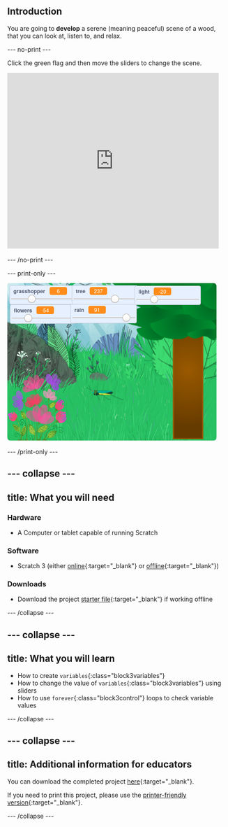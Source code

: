 ## Introduction

You are going to **develop** a serene (meaning peaceful) scene of a wood, that you can look at, listen to, and relax.

--- no-print ---

Click the green flag and then move the sliders to change the scene.

<div>
<iframe src="https://scratch.mit.edu/projects/397270866/embed" allowtransparency="true" width="485" height="402" frameborder="0" scrolling="no" allowfullscreen></iframe>
</div>

--- /no-print ---

--- print-only ---

![Complete project](images/banner.png)

--- /print-only ---

--- collapse ---
---
title: What you will need
---

### Hardware
+ A Computer or tablet capable of running Scratch

### Software
+ Scratch 3 (either [online](https://scratch.mit.edu/){:target="_blank"} or [offline](https://scratch.mit.edu/download){:target="_blank"})

### Downloads
+ Download the project [starter file](http://rpf.io/p/en/serene-scene-go){:target="_blank"} if working offline

--- /collapse ---

--- collapse ---
---
title: What you will learn
---

- How to create `variables`{:class="block3variables"}
- How to change the value of `variables`{:class="block3variables"} using sliders
- How to use `forever`{:class="block3control"} loops to check variable values

--- /collapse ---

--- collapse ---
---
title: Additional information for educators
---

You can download the completed project [here](http://rpf.io/p/en/serene-scene-get){:target="_blank"}.

If you need to print this project, please use the [printer-friendly version](https://projects.raspberrypi.org/en/projects/serene-scene/print){:target="_blank"}.

--- /collapse ---
